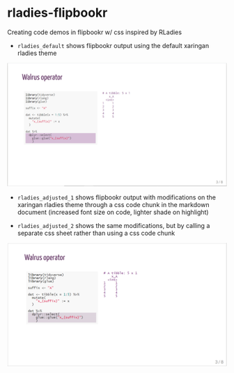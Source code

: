 # rladies-flipbookr

Creating code demos in flipbookr w/ css inspired by RLadies


* `rladies_default` shows flipbookr output using the default xaringan rladies theme

![](img/walrus-default.png)

* `rladies_adjusted_1` shows flipbookr output with modifications on the xaringan rladies theme through a css code chunk in the markdown document (increased font size on code, lighter shade on highlight)

* `rladies_adjusted_2` shows the same modifications, but by calling a separate css sheet rather than using a css code chunk

![](img/walrus-adjusted.png)

